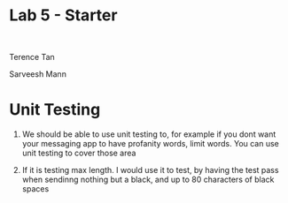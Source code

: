 # Lab 5 - Starter

<br>

Terence Tan

Sarveesh Mann

# Unit Testing

1. We should be able to use unit testing to, for example if you dont want your messaging app to have profanity words, limit words. You can use unit testing to cover those area

2. If it is testing max length. I would use it to test, by having the test pass when sendinng nothing but a black, and up to 80 characters of black spaces
